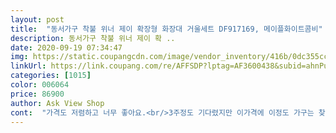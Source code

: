 ```yaml
---
layout: post 
title:  "동서가구 착불 위너 제이 확장형 화장대 거울세트 DF917169, 메이플화이트콤비" 
description: 동서가구 착불 위너 제이 확 ..
date: 2020-09-19 07:34:47 
img: https://static.coupangcdn.com/image/vendor_inventory/416b/0dc355ccd7e54b9d3706d9f0819211b8b328926f044127dcce68b59e6c5d.jpg 
linkUrl: https://link.coupang.com/re/AFFSDP?lptag=AF3600438&subid=ahnPublicAsk&pageKey=1332601072&itemId=2357313023&vendorItemId=70353758749&traceid=V0-113-2b61bb2ef70aea59 
categories: [1015] 
color: 006064 
price: 86900 
author: Ask View Shop 
cont:  "가격도 저렴하고 너무 좋아요.<br/>3주정도 기다렸지만 이가격에 이정도 가구는 찾기 힘들것같아요.<br/>생각보다 새제품 냄새도 많이 안나서 좋네요.<br/><br/>기다리다 지쳐 취소하고 근처 가구점에서 사야하나 할때쯤 배송받았습니다.<br/>.<br/>ㅋㅋ<br/>딸아이가 무척 맘에 들어합니다<br/>상품은 화면이랑 똑같았어요.<br/> 가구냄새가 좀 나긴해서 서랍 죄다 열고 닦은 후 환기를 한참 시켰습니다<br/>생각보단 작아여<br/>서랍은 깊이감도 있고 제법 수납이 많이 되네요<br/>스무살되는 딸아이 첫 화장대입니다<br/>싼가격에 샀네여 ㅋ<br/>아마 지방이라 더 늦어졌나봐요<br/>잘 사용할게요<br/>주문하고 열흘 후 배송받았네요<br/>튼튼하고 다른판매자보다 훠얼씬<br/>하지만 넘 맘에 든다는♡<br/>" 
---
```

